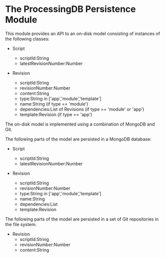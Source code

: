 # The ProcessingDB Persistence Module

This module provides an API to an on-disk model consisting of instances of the following classes:

 - Script
   - scriptId:String
   - latestRevisionNumber:Number

 - Revision
   - scriptId:String
   - revisionNumber:Number
   - content:String
   - type:String in ['app','module','template']
   - name:String (if type == 'module')
   - dependencies:List of Revisions (if type == 'module' or 'app')
   - template:Revision (if type == 'app')

The on-disk model is implemented using a combination of MongoDB and Git.

The following parts of the model are persisted in a MongoDB database:

 - Script
   - scriptId:String
   - latestRevisionNumber:Number

 - Revision
   - scriptId:String
   - revisionNumber:Number
   - type:String in ['app','module','template']
   - name:String
   - dependencies:List<Revision>
   - template:Revision

The following parts of the model are persisted in a set of Git repositories in the file system:

 - Revision
   - scriptId:String
   - revisionNumber:Number
   - content:String